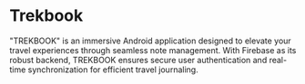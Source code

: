 # Trekbook
"TREKBOOK" is an immersive Android application designed to elevate your travel experiences through seamless note management. With Firebase as its robust backend, TREKBOOK ensures secure user authentication and real-time synchronization for efficient travel journaling.
